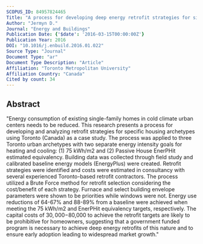 ```yaml
---
SCOPUS_ID: 84957824465
Title: "A process for developing deep energy retrofit strategies for single-family housing typologies: Three Toronto case studies"
Author: "Jermyn D."
Journal: "Energy and Buildings"
Publication Date: {'$date': '2016-03-15T00:00:00Z'}
Publication Year: 2016
DOI: "10.1016/j.enbuild.2016.01.022"
Source Type: "Journal"
Document Type: "ar"
Document Type Description: "Article"
Affiliation: "Toronto Metropolitan University"
Affiliation Country: "Canada"
Cited by count: 34
---
```


## Abstract
"Energy consumption of existing single-family homes in cold climate urban centers needs to be reduced. This research presents a process for developing and analyzing retrofit strategies for specific housing archetypes using Toronto (Canada) as a case study. The process was applied to three Toronto urban archetypes with two separate energy intensity goals for heating and cooling: (1) 75 kWh/m2 and (2) Passive House EnerPHit estimated equivalency. Building data was collected through field study and calibrated baseline energy models (EnergyPlus) were created. Retrofit strategies were identified and costs were estimated in consultancy with several experienced Toronto-based retrofit contractors. The process utilized a Brute Force method for retrofit selection considering the cost/benefit of each strategy. Furnace and select building envelope parameters were shown to be priorities while windows were not. Energy use reductions of 64-67% and 88-89% from a baseline were achieved when meeting the 75 kWh/m2 and EnerPHit equivalency targets, respectively. The capital costs of $30,000-$80,000 to achieve the retrofit targets are likely to be prohibitive for homeowners, suggesting that a government funded program is necessary to achieve deep energy retrofits of this nature and to ensure early adoption leading to widespread market growth."

